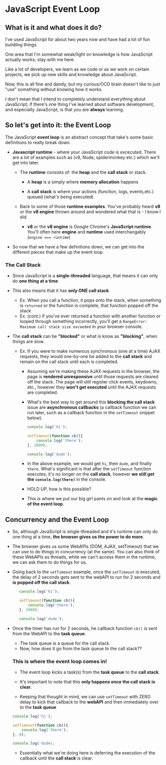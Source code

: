 # JavaScript Event Loop
## What is it and what does it do?
I've used JavaScript for about two years now and have had a lot of fun buildilng things. 

One area that I'm somewhat weak/light on knowledge is how JavaScript actually works; stay with me here. 

Like a lot of developers, we learn as we code or as we work on certain projects, we pick up new skills and knowledge about JavaScript.

Now, this is all fine and dandy, but my curious/OCD brain doesn't like to just "use" something without knowing how it works. 

I don't mean that I intend to completely understand everything about JavaScript; if there's one thing I've learned about software development, and especially JavaScript, is that you are **always** learning. 

## So let's get into it: the Event Loop
The JavaScript **event loop** is an abstract concept that take's some basic definitions to really break down. 
- **Javascript runtime** - where your JavaScript code is excecuted. There are a lot of examples such as (v8, Node, spidermonkey etc.) which we'll get into later.
  - The **runtime** consists of: the **heap** and the **call stack** or stack.
    - A **heap** is a simply where **memory allocation** happens

    - A **call stack** is where your actions (function, logs, events,etc.) queued (what's being executed)
  - Back to some of those **runtime examples**. You've probably heard **v8** or the **v8 engine** thrown around and wondered what that is - I know I did.

    - **v8** or the **v8 engine** is Google Chrome's **JavaScript runtime**. You'll often here **engine** and **runtime** used interchangably (`engine === runtime`) 

- So now that we have a few definitions down, we can get into the different pieces that make up the event loop.

### **The Call Stack**
- Since JavaScript is a **single-threaded** language, that means it can only do **one thing at a time**
- This also means that it has **only ONE call stack**
  - Ex. When you call a function, it pops onto the stack, when something is `returned` or the function is complete, that function popped off the stack
  - Ex. (cont.) if you've ever returned a function with another function or looped through something incorrectly, you'll get a `RangeError: Maximum call stack size exceeded` in your browser console. 

- The **call stack** can be **"blocked"** or what is know as **"blocking"**, when things are slow. 
  - Ex. If you were to make numerous synchronous (one at a time) AJAX requests, they would one-by-one be added to the **call stack** and remain on the call stack until each is completed.
    - Assuming we're making these AJAX requests in the browser, the page is **rendered unresponsive** until those requests are cleared off the stack. The page will still register click events, keydowns, etc., however they **won't get executed** until the AJAX requests are completed.
    - What's the best way to get around this **blocking the call stack** issue are **asynchronous callbacks** (a callback function we can run later, such as a callback function in the `setTimeout` snippet below).

        ```javascript
        console.log('hi');

        setTimeout(function cb(){
            console.log('there');
        }, 2000);

        console.log('dude');
        ```
    - In the above example, we would get `hi`, then `dude`, and finally `there`. What's significant is that after the `setTimeout` function executes, it's no longer on the **call stack**, however **we still get the `console.log(there)`** in the console.
    - HOLD UP, how is this possible?
    - This is where we put our big girl pants on and look at the **magic of the event loop**.

## Concurrency and the Event Loop
- So, although JavaScript is single-threaded and it's runtime can only do one thing at a time, **the browser gives us the power to do more**.

- The browser gives us some WebAPIs (DOM, AJAX, setTimeout) that we can use to do things in concurrency (at the same). You can also think of these WebAPIs as threads, while we can't access them in the runtime, we can ask them to do things for us.

- Going back to the `setTimeout` example, once the `setTimeout` is executed, the delay of 2 seconds gets sent to the webAPI to run for 2 seconds and **is popped off the call stack**.
     ```javascript
        console.log('hi');

        setTimeout(function cb(){
            console.log('there');
        }, 2000);

        console.log('dude');
    ```
- Once the timer has run for 2 seconds, he callback function `cb()` is sent from the WebAPI to the **task queue**.
  - The task queue is a queue for the call stack.
  - Now, how does it go from the task queue to the call stack?? 

  ### This is where the **event loop** comes in! 
  - The event loop kicks a task(s) from the **task queue** to the **call stack**.
  - It's important to note that this **only happens once the call stack is clear**.

  - Keeping that thought in mind, we can use `setTimeout` with ZERO delay to kick that callback to the **webAPI** and then immediately over to the **task queue**
  ```javascript
  console.log('hi');

  setTimeout(function cb(){
      console.log('there');
  }, 0);

  console.log('dude);

  ```
  - Essentially what we're doing here is deferring the execution of the callback until the **call stack** is clear.





